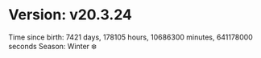 # Version: v20.3.24
Time since birth: 7421 days, 178105 hours, 10686300 minutes, 641178000 seconds
Season: Winter ❄️
